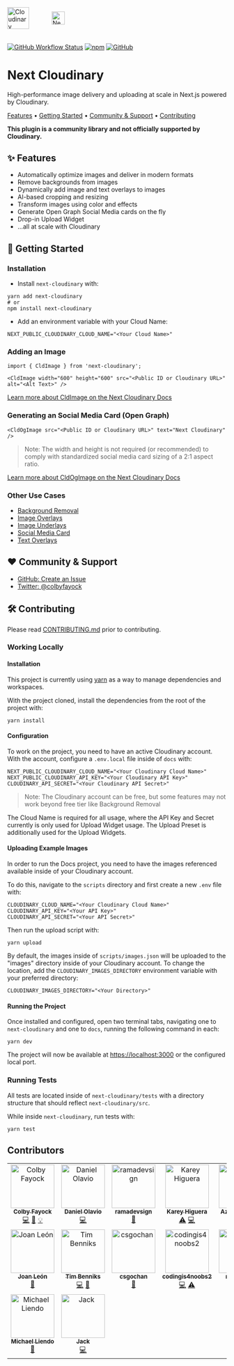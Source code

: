 <picture>
  <source media="(prefers-color-scheme: dark)" srcset="https://user-images.githubusercontent.com/62209650/196528621-b68e9e10-7e55-4c7d-9177-904cadbb4296.png" align="center" height=50>
  <source media="(prefers-color-scheme: light)" srcset="https://user-images.githubusercontent.com/62209650/196528761-a815025a-271a-4d8e-ac7e-cea833728bf9.png" align="center" height=50>
  <img alt="Cloudinary" src="https://user-images.githubusercontent.com/62209650/196528761-a815025a-271a-4d8e-ac7e-cea833728bf9.png" align="center" height=30>
</picture>
&ensp;&ensp;
<picture style="padding: 30px">
  <source media="(prefers-color-scheme: dark)" srcset="https://user-images.githubusercontent.com/62209650/196529551-917766a7-6d73-4a0b-9f80-db31ac62358f.png" align="center" height=30>
  <source media="(prefers-color-scheme: light)" srcset="https://user-images.githubusercontent.com/62209650/196529695-8c260b0b-b5e6-44ae-bf71-db3c28534b20.png" align="center" height=30>
  <img alt="Nextjs" src="https://user-images.githubusercontent.com/62209650/196529695-8c260b0b-b5e6-44ae-bf71-db3c28534b20.png" align="center" height=30>
</picture>

######

<a href="https://github.com/colbyfayock/next-cloudinary/actions/workflows/test_and_release.yml"><img alt="GitHub Workflow Status" src="https://img.shields.io/github/actions/workflow/status/colbyfayock/next-cloudinary/test_and_release.yml?branch=main&label=Test%20%26%20Release&style=flat-square"></a> <a href="https://www.npmjs.com/package/next-cloudinary"><img alt="npm" src="https://img.shields.io/npm/v/next-cloudinary?style=flat-square"></a> <a href="https://github.com/colbyfayock/next-cloudinary/blob/main/LICENSE"><img alt="GitHub" src="https://img.shields.io/github/license/colbyfayock/next-cloudinary?label=License&style=flat-square"></a>

# Next Cloudinary

High-performance image delivery and uploading at scale in Next.js powered by Cloudinary.

<a href="#-features">Features</a> • <a href="#-getting-started">Getting Started</a> • <a href="#%EF%B8%8F-community--support">Community & Support</a> • <a href="#-contributing">Contributing</a>

**This plugin is a community library and not officially supported by Cloudinary.**

## ✨ Features

* Automatically optimize images and deliver in modern formats
* Remove backgrounds from images
* Dynamically add image and text overlays to images
* AI-based cropping and resizing
* Transform images using color and effects
* Generate Open Graph Social Media cards on the fly
* Drop-in Upload Widget
* ...all at scale with Cloudinary


## 🚀 Getting Started

### Installation

* Install `next-cloudinary` with:
```
yarn add next-cloudinary
# or
npm install next-cloudinary
```

* Add an environment variable with your Cloud Name:
```
NEXT_PUBLIC_CLOUDINARY_CLOUD_NAME="<Your Cloud Name>"
```

### Adding an Image

```
import { CldImage } from 'next-cloudinary';

<CldImage width="600" height="600" src="<Public ID or Cloudinary URL>" alt="<Alt Text>" />
```

[Learn more about CldImage on the Next Cloudinary Docs](https://next.cloudinary.dev/cldimage/basic-usage)

### Generating an Social Media Card (Open Graph)

```
<CldOgImage src="<Public ID or Cloudinary URL>" text="Next Cloudinary" />
```

> Note: The width and height is not required (or recommended) to comply with standardized social media card sizing of a 2:1 aspect ratio.

[Learn more about CldOgImage on the Next Cloudinary Docs](https://next.cloudinary.dev/cldogimage/basic-usage)

### Other Use Cases

* [Background Removal](https://next.cloudinary.dev/guides/background-removal)
* [Image Overlays](https://next.cloudinary.dev/guides/image-overlays)
* [Image Underlays](https://next.cloudinary.dev/guides/image-underlays)
* [Social Media Card](https://next.cloudinary.dev/guides/social-media-card)
* [Text Overlays](https://next.cloudinary.dev/guides/text-overlays)

## ❤️ Community & Support

* [GitHub: Create an Issue](https://github.com/colbyfayock/next-cloudinary/issues)
* [Twitter: @colbyfayock](https://twitter.com/colbyfayock)

## 🛠 Contributing

Please read [CONTRIBUTING.md](https://github.com/colbyfayock/next-cloudinary/blob/main/CONTRIBUTING.md) prior to contributing.

### Working Locally

#### Installation

This project is currently using [yarn](https://yarnpkg.com/) as a way to manage dependencies and workspaces.

With the project cloned, install the dependencies from the root of the project with:

```
yarn install
```

#### Configuration

To work on the project, you need to have an active Cloudinary account. With the account, configure a `.env.local` file inside of `docs` with:

```
NEXT_PUBLIC_CLOUDINARY_CLOUD_NAME="<Your Cloudinary Cloud Name>"
NEXT_PUBLIC_CLOUDINARY_API_KEY="<Your Cloudinary API Key>"
CLOUDINARY_API_SECRET="<Your Cloudinary API Secret>"
```

> Note: The Cloudinary account can be free, but some features may not work beyond free tier like Background Removal

The Cloud Name is required for all usage, where the API Key and Secret currently is only used for Upload Widget usage. The Upload Preset is additionally used for the Upload Widgets.

#### Uploading Example Images

In order to run the Docs project, you need to have the images referenced available inside of your Cloudinary account.

To do this, navigate to the `scripts` directory and first create a new `.env` file with:

```
CLOUDINARY_CLOUD_NAME="<Your Cloudinary Cloud Name>"
CLOUDINARY_API_KEY="<Your API Key>"
CLOUDINARY_API_SECRET="<Your API Secret>"
```

Then run the upload script with:

```
yarn upload
```

By default, the images inside of `scripts/images.json` will be uploaded to the "images" directory inside of your Cloudinary account. To change the location, add the `CLOUDINARY_IMAGES_DIRECTORY` environment variable with your preferred directory:

```
CLOUDINARY_IMAGES_DIRECTORY="<Your Directory>"
```

#### Running the Project

Once installed and configured, open two terminal tabs, navigating one to `next-cloudinary` and one to `docs`, running the following command in each:

```
yarn dev
```

The project will now be available at <https://localhost:3000> or the configured local port.

### Running Tests

All tests are located inside of `next-cloudinary/tests` with a directory structure that should reflect `next-cloudinary/src`.

While inside `next-cloudinary`, run tests with:

```
yarn test
```

## Contributors

<!-- ALL-CONTRIBUTORS-LIST:START - Do not remove or modify this section -->
<!-- prettier-ignore-start -->
<!-- markdownlint-disable -->
<table>
  <tbody>
    <tr>
      <td align="center" valign="top" width="14.28%"><a href="https://colbyfayock.com/newsletter"><img src="https://avatars.githubusercontent.com/u/1045274?v=4?s=100" width="100px;" alt="Colby Fayock"/><br /><sub><b>Colby Fayock</b></sub></a><br /><a href="https://github.com/colbyfayock/next-cloudinary/commits?author=colbyfayock" title="Code">💻</a> <a href="https://github.com/colbyfayock/next-cloudinary/commits?author=colbyfayock" title="Documentation">📖</a> <a href="#example-colbyfayock" title="Examples">💡</a></td>
      <td align="center" valign="top" width="14.28%"><a href="https://github.com/danielolaviobr"><img src="https://avatars.githubusercontent.com/u/64712584?v=4?s=100" width="100px;" alt="Daniel Olavio"/><br /><sub><b>Daniel Olavio</b></sub></a><br /><a href="https://github.com/colbyfayock/next-cloudinary/commits?author=danielolaviobr" title="Code">💻</a></td>
      <td align="center" valign="top" width="14.28%"><a href="http://www.ramadevsign.com"><img src="https://avatars.githubusercontent.com/u/50571688?v=4?s=100" width="100px;" alt="ramadevsign"/><br /><sub><b>ramadevsign</b></sub></a><br /><a href="#tool-orama254" title="Tools">🔧</a></td>
      <td align="center" valign="top" width="14.28%"><a href="https://kbravh.dev"><img src="https://avatars.githubusercontent.com/u/30562119?v=4?s=100" width="100px;" alt="Karey Higuera"/><br /><sub><b>Karey Higuera</b></sub></a><br /><a href="https://github.com/colbyfayock/next-cloudinary/commits?author=kbravh" title="Tests">⚠️</a> <a href="https://github.com/colbyfayock/next-cloudinary/commits?author=kbravh" title="Code">💻</a></td>
      <td align="center" valign="top" width="14.28%"><a href="https://github.com/Azanul"><img src="https://avatars.githubusercontent.com/u/42029519?v=4?s=100" width="100px;" alt="Azanul Haque"/><br /><sub><b>Azanul Haque</b></sub></a><br /><a href="#tool-Azanul" title="Tools">🔧</a></td>
      <td align="center" valign="top" width="14.28%"><a href="https://github.com/3t8"><img src="https://avatars.githubusercontent.com/u/62209650?v=4?s=100" width="100px;" alt="3t8"/><br /><sub><b>3t8</b></sub></a><br /><a href="https://github.com/colbyfayock/next-cloudinary/commits?author=3t8" title="Documentation">📖</a></td>
      <td align="center" valign="top" width="14.28%"><a href="https://github.com/agbanusi"><img src="https://avatars.githubusercontent.com/u/53221092?v=4?s=100" width="100px;" alt="John Agbanusi"/><br /><sub><b>John Agbanusi</b></sub></a><br /><a href="https://github.com/colbyfayock/next-cloudinary/commits?author=agbanusi" title="Code">💻</a> <a href="https://github.com/colbyfayock/next-cloudinary/commits?author=agbanusi" title="Documentation">📖</a></td>
    </tr>
    <tr>
      <td align="center" valign="top" width="14.28%"><a href="http://joanleon.dev"><img src="https://avatars.githubusercontent.com/u/1307927?v=4?s=100" width="100px;" alt="Joan León"/><br /><sub><b>Joan León</b></sub></a><br /><a href="https://github.com/colbyfayock/next-cloudinary/commits?author=nucliweb" title="Documentation">📖</a></td>
      <td align="center" valign="top" width="14.28%"><a href="http://www.timbenniks.dev"><img src="https://avatars.githubusercontent.com/u/121096?v=4?s=100" width="100px;" alt="Tim Benniks"/><br /><sub><b>Tim Benniks</b></sub></a><br /><a href="https://github.com/colbyfayock/next-cloudinary/commits?author=timbenniks" title="Code">💻</a> <a href="https://github.com/colbyfayock/next-cloudinary/commits?author=timbenniks" title="Documentation">📖</a></td>
      <td align="center" valign="top" width="14.28%"><a href="https://github.com/csgochan"><img src="https://avatars.githubusercontent.com/u/116420257?v=4?s=100" width="100px;" alt="csgochan"/><br /><sub><b>csgochan</b></sub></a><br /><a href="https://github.com/colbyfayock/next-cloudinary/commits?author=csgochan" title="Documentation">📖</a></td>
      <td align="center" valign="top" width="14.28%"><a href="https://github.com/codingis4noobs2"><img src="https://avatars.githubusercontent.com/u/87560178?v=4?s=100" width="100px;" alt="codingis4noobs2"/><br /><sub><b>codingis4noobs2</b></sub></a><br /><a href="https://github.com/colbyfayock/next-cloudinary/commits?author=codingis4noobs2" title="Code">💻</a> <a href="https://github.com/colbyfayock/next-cloudinary/commits?author=codingis4noobs2" title="Tests">⚠️</a></td>
      <td align="center" valign="top" width="14.28%"><a href="https://github.com/michizhou"><img src="https://avatars.githubusercontent.com/u/33012425?v=4?s=100" width="100px;" alt="michizhou"/><br /><sub><b>michizhou</b></sub></a><br /><a href="https://github.com/colbyfayock/next-cloudinary/commits?author=michizhou" title="Code">💻</a></td>
      <td align="center" valign="top" width="14.28%"><a href="https://leeconlin.co.uk"><img src="https://avatars.githubusercontent.com/u/1023581?v=4?s=100" width="100px;" alt="Lee Conlin"/><br /><sub><b>Lee Conlin</b></sub></a><br /><a href="https://github.com/colbyfayock/next-cloudinary/commits?author=hades200082" title="Code">💻</a></td>
      <td align="center" valign="top" width="14.28%"><a href="https://wannabe-polyglot.com"><img src="https://avatars.githubusercontent.com/u/1134611?v=4?s=100" width="100px;" alt="Ryan Smith"/><br /><sub><b>Ryan Smith</b></sub></a><br /><a href="https://github.com/colbyfayock/next-cloudinary/commits?author=tanzoniteblack" title="Code">💻</a></td>
    </tr>
    <tr>
      <td align="center" valign="top" width="14.28%"><a href="https://github.com/mtliendo"><img src="https://avatars.githubusercontent.com/u/5106417?v=4?s=100" width="100px;" alt="Michael Liendo"/><br /><sub><b>Michael Liendo</b></sub></a><br /><a href="https://github.com/colbyfayock/next-cloudinary/commits?author=mtliendo" title="Documentation">📖</a></td>
      <td align="center" valign="top" width="14.28%"><a href="https://github.com/jackblatch"><img src="https://avatars.githubusercontent.com/u/98260549?v=4?s=100" width="100px;" alt="Jack"/><br /><sub><b>Jack</b></sub></a><br /><a href="https://github.com/colbyfayock/next-cloudinary/commits?author=jackblatch" title="Code">💻</a></td>
    </tr>
  </tbody>
</table>

<!-- markdownlint-restore -->
<!-- prettier-ignore-end -->

<!-- ALL-CONTRIBUTORS-LIST:END -->
